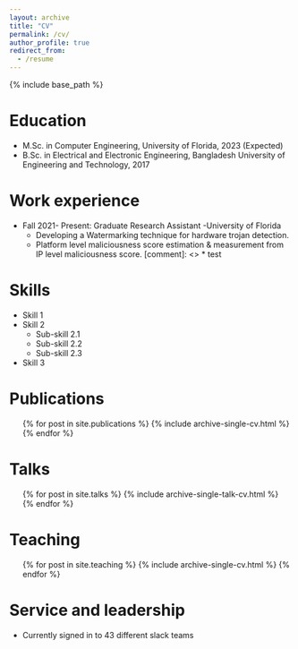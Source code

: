 ```yaml
---
layout: archive
title: "CV"
permalink: /cv/
author_profile: true
redirect_from:
  - /resume
---
```


{% include base_path %}

Education
======
* M.Sc. in Computer Engineering, University of Florida, 2023 (Expected)
* B.Sc. in Electrical and Electronic Engineering, Bangladesh University of Engineering and Technology, 2017

Work experience
======
* Fall 2021- Present: Graduate Research Assistant -University of Florida
  * Developing a Watermarking technique for hardware trojan detection.
  * Platform level maliciousness score estimation & measurement from IP level maliciousness score.
  [comment]: <> * test
<!---
* Fall 2015: Research Assistant
  * Github University
  * Duties included: Merging pull requests
  * Supervisor: Professor Hub
-->
Skills
======
* Skill 1
* Skill 2
  * Sub-skill 2.1
  * Sub-skill 2.2
  * Sub-skill 2.3
* Skill 3

Publications
======
  <ul>{% for post in site.publications %}
    {% include archive-single-cv.html %}
  {% endfor %}</ul>
  
Talks
======
  <ul>{% for post in site.talks %}
    {% include archive-single-talk-cv.html %}
  {% endfor %}</ul>
  
Teaching
======
  <ul>{% for post in site.teaching %}
    {% include archive-single-cv.html %}
  {% endfor %}</ul>
  
Service and leadership
======
* Currently signed in to 43 different slack teams
